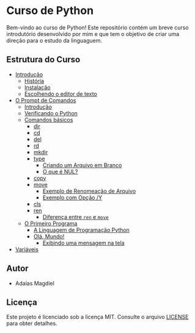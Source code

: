 # Curso de Python

Bem-vindo ao curso de Python! Este repositório contém um breve curso introdutório desenvolvido por mim e que tem o objetivo de criar uma direção para o estudo da linguaguem.

## Estrutura do Curso

- [Introdução](lessons/01_Introduction.md)
  - [História](lessons/01_Introduction.md#história)
  - [Instalação](lessons/01_Introduction.md#instalação)
  - [Escolhendo o editor de texto](lessons/01_Introduction.md#escolhendo-um-editor-de-texto)
- [O Prompt de Comandos](lessons/02_O-Prompt-de-Comandos.md)
  - [Introdução](lessons/02_O-Prompt-de-Comandos.md#introdução)
  - [Verificando o Python](lessons/02_O-Prompt-de-Comandos.md#verificando-o-python)
  - [Comandos básicos](lessons/02_O-Prompt-de-Comandos.md#comandos-básicos)
    - [dir](lessons/02_O-Prompt-de-Comandos.md#dir)
    - [cd](lessons/02_O-Prompt-de-Comandos.md#cd)
    - [del](lessons/02_O-Prompt-de-Comandos.md#del)
    - [rd](lessons/02_O-Prompt-de-Comandos.md#rd)
    - [mkdir](lessons/02_O-Prompt-de-Comandos.md#mkdir)
    - [type](lessons/02_O-Prompt-de-Comandos.md#type)
      - [Criando um Arquivo em Branco](lessons/02_O-Prompt-de-Comandos.md#criando-um-arquivo-em-branco)
      - [O que é NUL?](lessons/02_O-Prompt-de-Comandos.md#o-que-é-nul)
    - [copy](lessons/02_O-Prompt-de-Comandos.md#copy)
    - [move](lessons/02_O-Prompt-de-Comandos.md#move)
      - [Exemplo de Renomeação de Arquivo](lessons/02_O-Prompt-de-Comandos.md#exemplo-de-renomeação-de-arquivo)
      - [Exemplo com Opção /Y](lessons/02_O-Prompt-de-Comandos.md#exemplo-com-opcao-y)
    - [cls](lessons/02_O-Prompt-de-Comandos.md#cls)
    - [ren](lessons/02_O-Prompt-de-Comandos.md#ren)
      - [Diferença entre `ren` e `move`](lessons/02_O-Prompt-de-Comandos.md#diferença-entre-ren-e-move)
  - [O Primeiro Programa](lessons/03_O-Primeiro-Programa.md)
    - [A Linguagem de Programação Python](lessons/03_O-Primeiro-Programa.md#a-linguagem-de-programação-python)
    - [Olá, Mundo!](lessons/03_O-Primeiro-Programa.md#olá-mundo)
      - [Exibindo uma mensagem na tela](lessons/03_O-Primeiro-Programa.md#exibindo-uma-mensagem-na-tela)
- [Variáveis](lessons/04_Variáveis.md)

## Autor

- Adaías Magdiel

## Licença

Este projeto é licenciado sob a licença MIT. Consulte o arquivo [LICENSE](LICENSE) para obter detalhes.
